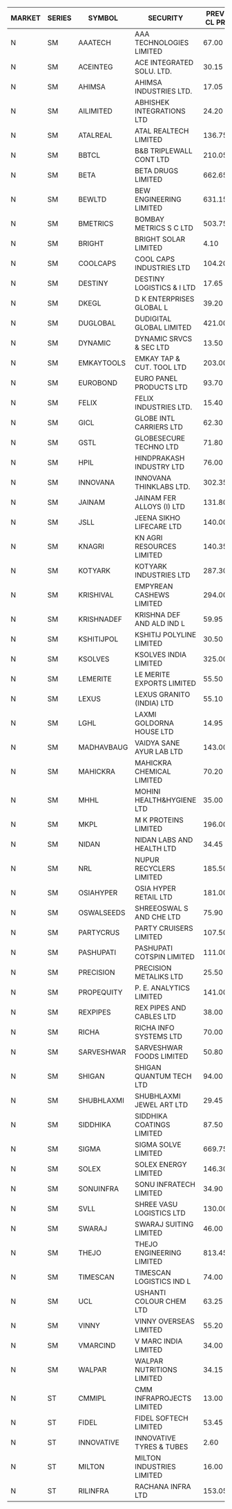 


| MARKET | SERIES | SYMBOL | SECURITY | PREV CL PR | OPEN PRICE | HIGH PRICE | LOW PRICE | CLOSE PRICE | NET TRDVAL | NET TRDQTY | CORP IND | HI 52 WK | LO 52 WK |
| ----- | ----- | ----- | ----- | ----- | ----- | ----- | ----- | ----- | ----- | ----- | ----- | ----- | ----- |
| N | SM | AAATECH | AAA TECHNOLOGIES LIMITED | 67.00 | 67.00 | 67.00 | 67.00 | 67.00 | 402000.00 | 6000 |  | 78.00 | 44.00 |
| N | SM | ACEINTEG | ACE INTEGRATED SOLU. LTD. | 30.15 | 28.70 | 28.70 | 28.70 | 28.70 | 129150.00 | 4500 |  | 31.65 | 14.45 |
| N | SM | AHIMSA | AHIMSA INDUSTRIES LTD. | 17.05 | 16.20 | 16.20 | 16.20 | 16.20 | 194400.00 | 12000 |  | 23.25 | 16.20 |
| N | SM | AILIMITED | ABHISHEK INTEGRATIONS LTD | 24.20 | 25.40 | 25.40 | 25.40 | 25.40 | 76200.00 | 3000 |  | 38.60 | 19.00 |
| N | SM | ATALREAL | ATAL REALTECH LIMITED | 136.75 | 139.00 | 139.00 | 130.00 | 138.95 | 3280160.00 | 24000 |  | 188.40 | 39.00 |
| N | SM | BBTCL | B&B TRIPLEWALL CONT LTD | 210.05 | 215.00 | 215.00 | 215.00 | 215.00 | 2365000.00 | 11000 |  | 307.00 | 73.00 |
| N | SM | BETA | BETA DRUGS LIMITED | 662.65 | 675.00 | 705.00 | 645.00 | 659.75 | 9184400.00 | 14000 |  | 1024.40 | 284.10 |
| N | SM | BEWLTD | BEW ENGINEERING LIMITED | 631.15 | 649.50 | 650.00 | 640.00 | 643.90 | 1774162.50 | 2750 |  | 1187.20 | 228.15 |
| N | SM | BMETRICS | BOMBAY METRICS S C LTD | 503.75 | 521.00 | 521.00 | 500.00 | 500.00 | 1225200.00 | 2400 |  | 587.05 | 117.90 |
| N | SM | BRIGHT | BRIGHT SOLAR LIMITED | 4.10 | 4.10 | 4.30 | 4.10 | 4.15 | 100650.00 | 24000 |  | 10.55 | 3.90 |
| N | SM | COOLCAPS | COOL CAPS INDUSTRIES LTD | 104.20 | 103.20 | 106.80 | 101.20 | 105.95 | 7181250.00 | 69000 |  | 113.70 | 41.50 |
| N | SM | DESTINY | DESTINY LOGISTICS & I LTD | 17.65 | 17.05 | 17.25 | 17.00 | 17.10 | 410400.00 | 24000 |  | 20.85 | 8.05 |
| N | SM | DKEGL | D K ENTERPRISES GLOBAL L | 39.20 | 40.10 | 40.25 | 40.00 | 40.25 | 361050.00 | 9000 |  | 72.60 | 34.70 |
| N | SM | DUGLOBAL | DUDIGITAL GLOBAL LIMITED | 421.00 | 441.00 | 442.00 | 425.00 | 432.00 | 1740000.00 | 4000 |  | 489.00 | 95.00 |
| N | SM | DYNAMIC | DYNAMIC SRVCS & SEC LTD | 13.50 | 13.40 | 13.40 | 13.10 | 13.10 | 132700.00 | 10000 |  | 57.70 | 13.00 |
| N | SM | EMKAYTOOLS | EMKAY TAP & CUT. TOOL LTD | 203.00 | 210.00 | 210.00 | 210.00 | 210.00 | 126000.00 | 600 |  | 306.00 | 109.00 |
| N | SM | EUROBOND | EURO PANEL PRODUCTS LTD | 93.70 | 96.75 | 97.25 | 95.30 | 95.30 | 964600.00 | 10000 |  | 147.65 | 72.05 |
| N | SM | FELIX | FELIX INDUSTRIES LTD. | 15.40 | 16.15 | 16.15 | 16.15 | 16.15 | 64600.00 | 4000 |  | 46.95 | 12.35 |
| N | SM | GICL | GLOBE INTL CARRIERS LTD | 62.30 | 65.40 | 65.40 | 65.35 | 65.40 | 1961625.00 | 30000 |  | 65.40 | 17.15 |
| N | SM | GSTL | GLOBESECURE TECHNO LTD | 71.80 | 77.50 | 78.95 | 74.15 | 78.75 | 5596800.00 | 72000 |  | 78.95 | 55.00 |
| N | SM | HPIL | HINDPRAKASH INDUSTRY LTD | 76.00 | 79.50 | 79.50 | 79.50 | 79.50 | 238500.00 | 3000 |  | 93.90 | 45.40 |
| N | SM | INNOVANA | INNOVANA THINKLABS LTD. | 302.35 | 287.25 | 287.25 | 287.25 | 287.25 | 287250.00 | 1000 |  | 478.00 | 119.25 |
| N | SM | JAINAM | JAINAM FER ALLOYS (I) LTD | 131.80 | 131.85 | 131.85 | 125.25 | 125.25 | 3288500.00 | 26000 |  | 218.60 | 69.70 |
| N | SM | JSLL | JEENA SIKHO LIFECARE LTD | 140.00 | 137.20 | 147.00 | 137.20 | 138.00 | 1393200.00 | 10000 |  | 182.50 | 133.50 |
| N | SM | KNAGRI | KN AGRI RESOURCES LIMITED | 140.35 | 140.35 | 140.50 | 130.00 | 134.00 | 12343600.00 | 91200 |  | 261.00 | 130.00 |
| N | SM | KOTYARK | KOTYARK INDUSTRIES LTD | 287.30 | 285.00 | 303.00 | 276.00 | 296.00 | 2778340.00 | 9600 |  | 402.00 | 67.90 |
| N | SM | KRISHIVAL | EMPYREAN CASHEWS LIMITED | 294.00 | 279.50 | 279.50 | 279.30 | 279.30 | 5028000.00 | 18000 |  | 321.65 | 68.00 |
| N | SM | KRISHNADEF | KRISHNA DEF AND ALD IND L | 59.95 | 57.30 | 62.90 | 57.00 | 62.90 | 5129700.00 | 87000 |  | 118.35 | 57.00 |
| N | SM | KSHITIJPOL | KSHITIJ POLYLINE LIMITED | 30.50 | 31.75 | 31.95 | 31.75 | 31.85 | 297224.20 | 9332 |  | 45.65 | 22.95 |
| N | SM | KSOLVES | KSOLVES INDIA LIMITED | 325.00 | 334.50 | 334.50 | 323.55 | 326.00 | 3537540.00 | 10800 |  | 753.40 | 292.60 |
| N | SM | LEMERITE | LE MERITE EXPORTS LIMITED | 55.50 | 55.00 | 57.45 | 55.00 | 57.45 | 802640.00 | 14400 |  | 77.20 | 52.50 |
| N | SM | LEXUS | LEXUS GRANITO (INDIA) LTD | 55.10 | 52.35 | 54.70 | 52.35 | 52.35 | 526000.00 | 10000 |  | 77.00 | 10.30 |
| N | SM | LGHL | LAXMI GOLDORNA HOUSE LTD | 14.95 | 15.30 | 15.65 | 15.30 | 15.30 | 982000.00 | 64000 |  | 16.35 | 14.20 |
| N | SM | MADHAVBAUG | VAIDYA SANE AYUR LAB LTD | 143.00 | 143.00 | 150.00 | 143.00 | 147.65 | 708640.00 | 4800 |  | 249.40 | 133.25 |
| N | SM | MAHICKRA | MAHICKRA CHEMICAL LIMITED | 70.20 | 70.00 | 70.00 | 70.00 | 70.00 | 105000.00 | 1500 |  | 96.50 | 61.25 |
| N | SM | MHHL | MOHINI HEALTH&HYGIENE LTD | 35.00 | 38.95 | 38.95 | 37.45 | 37.85 | 342750.00 | 9000 |  | 47.40 | 19.15 |
| N | SM | MKPL | M K PROTEINS LIMITED | 196.00 | 200.00 | 200.00 | 200.00 | 200.00 | 8000000.00 | 40000 |  | 215.00 | 81.00 |
| N | SM | NIDAN | NIDAN LABS AND HEALTH LTD | 34.45 | 35.00 | 35.00 | 35.00 | 35.00 | 140000.00 | 4000 |  | 70.70 | 32.20 |
| N | SM | NRL | NUPUR RECYCLERS LIMITED | 185.50 | 190.05 | 195.00 | 190.00 | 191.50 | 4423430.00 | 23100 |  | 316.05 | 124.20 |
| N | SM | OSIAHYPER | OSIA HYPER RETAIL LTD | 181.00 | 160.00 | 183.00 | 159.00 | 172.50 | 1168512.00 | 7040 |  | 397.00 | 157.00 |
| N | SM | OSWALSEEDS | SHREEOSWAL S AND CHE LTD | 75.90 | 72.15 | 79.65 | 72.15 | 79.65 | 607200.00 | 8000 |  | 103.00 | 30.60 |
| N | SM | PARTYCRUS | PARTY CRUISERS LIMITED | 107.50 | 102.15 | 102.15 | 102.15 | 102.15 | 612900.00 | 6000 |  | 125.50 | 16.50 |
| N | SM | PASHUPATI | PASHUPATI COTSPIN LIMITED | 111.00 | 111.00 | 112.50 | 109.50 | 110.45 | 3712400.00 | 33600 |  | 170.00 | 63.30 |
| N | SM | PRECISION | PRECISION METALIKS LTD | 25.50 | 24.50 | 25.50 | 23.65 | 24.50 | 442000.00 | 18000 |  | 55.95 | 23.65 |
| N | SM | PROPEQUITY | P. E. ANALYTICS LIMITED | 141.00 | 140.00 | 142.00 | 140.00 | 142.00 | 508800.00 | 3600 |  | 204.10 | 140.00 |
| N | SM | REXPIPES | REX PIPES AND CABLES LTD | 38.00 | 38.00 | 39.90 | 38.00 | 39.90 | 629800.00 | 16000 |  | 64.35 | 26.00 |
| N | SM | RICHA | RICHA INFO SYSTEMS LTD | 70.00 | 58.20 | 71.90 | 57.30 | 68.00 | 922800.00 | 15000 |  | 104.95 | 56.00 |
| N | SM | SARVESHWAR | SARVESHWAR FOODS LIMITED | 50.80 | 48.30 | 48.30 | 48.30 | 48.30 | 77280.00 | 1600 |  | 67.65 | 17.10 |
| N | SM | SHIGAN | SHIGAN QUANTUM TECH LTD | 94.00 | 98.50 | 98.50 | 98.50 | 98.50 | 295500.00 | 3000 |  | 140.00 | 81.15 |
| N | SM | SHUBHLAXMI | SHUBHLAXMI JEWEL ART LTD | 29.45 | 29.45 | 29.45 | 28.00 | 28.30 | 284900.00 | 10000 |  | 41.65 | 11.20 |
| N | SM | SIDDHIKA | SIDDHIKA COATINGS LIMITED | 87.50 | 83.15 | 83.15 | 83.15 | 83.15 | 332600.00 | 4000 |  | 102.30 | 55.60 |
| N | SM | SIGMA | SIGMA SOLVE LIMITED | 669.75 | 636.30 | 636.30 | 636.30 | 636.30 | 190890.00 | 300 |  | 745.75 | 150.00 |
| N | SM | SOLEX | SOLEX ENERGY LIMITED | 146.30 | 139.00 | 139.00 | 139.00 | 139.00 | 278000.00 | 2000 |  | 210.35 | 42.50 |
| N | SM | SONUINFRA | SONU INFRATECH LIMITED | 34.90 | 35.00 | 35.00 | 34.00 | 35.00 | 1882200.00 | 54000 |  | 37.00 | 19.80 |
| N | SM | SVLL | SHREE VASU LOGISTICS LTD | 130.00 | 132.00 | 132.00 | 132.00 | 132.00 | 264000.00 | 2000 |  | 132.00 | 91.00 |
| N | SM | SWARAJ | SWARAJ SUITING LIMITED | 46.00 | 44.50 | 46.50 | 44.50 | 46.00 | 274000.00 | 6000 |  | 86.00 | 44.50 |
| N | SM | THEJO | THEJO ENGINEERING LIMITED | 813.45 | 835.00 | 841.00 | 818.00 | 841.00 | 1125300.00 | 1350 |  | 3950.00 | 802.00 |
| N | SM | TIMESCAN | TIMESCAN LOGISTICS IND L | 74.00 | 87.00 | 87.00 | 87.00 | 87.00 | 174000.00 | 2000 |  | 161.15 | 68.00 |
| N | SM | UCL | USHANTI COLOUR CHEM LTD | 63.25 | 63.25 | 63.25 | 63.25 | 63.25 | 126500.00 | 2000 |  | 85.90 | 40.00 |
| N | SM | VINNY | VINNY OVERSEAS LIMITED | 55.20 | 57.00 | 57.00 | 57.00 | 57.00 | 188100.00 | 3300 |  | 77.55 | 29.00 |
| N | SM | VMARCIND | V MARC INDIA LIMITED | 34.00 | 33.00 | 33.00 | 33.00 | 33.00 | 99000.00 | 3000 |  | 52.80 | 25.35 |
| N | SM | WALPAR | WALPAR NUTRITIONS LIMITED | 34.15 | 32.45 | 32.50 | 32.45 | 32.45 | 194800.00 | 6000 |  | 51.50 | 25.50 |
| N | ST | CMMIPL | CMM INFRAPROJECTS LIMITED | 13.00 | 13.65 | 13.65 | 13.65 | 13.65 | 40950.00 | 3000 |  | 34.65 | 6.20 |
| N | ST | FIDEL | FIDEL SOFTECH LIMITED | 53.45 | 54.00 | 54.00 | 50.80 | 50.80 | 4479150.00 | 87000 |  | 64.40 | 50.80 |
| N | ST | INNOVATIVE | INNOVATIVE TYRES & TUBES | 2.60 | 2.50 | 2.70 | 2.50 | 2.65 | 145650.00 | 57000 |  | 39.00 | 2.50 |
| N | ST | MILTON | MILTON INDUSTRIES LIMITED | 16.00 | 16.10 | 16.10 | 16.10 | 16.10 | 354200.00 | 22000 |  | 18.95 | 11.05 |
| N | ST | RILINFRA | RACHANA INFRA LTD | 153.05 | 160.50 | 160.70 | 160.50 | 160.70 | 37925000.00 | 236000 |  | 160.70 | 138.00 |



